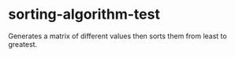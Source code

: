 # sorting-algorithm-test

Generates a matrix of different values then sorts them from least to greatest.
